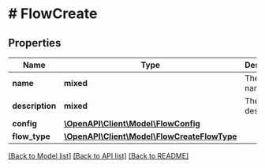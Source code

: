 # # FlowCreate

## Properties

Name | Type | Description | Notes
------------ | ------------- | ------------- | -------------
**name** | **mixed** | The flow name |
**description** | **mixed** | The flow description |
**config** | [**\OpenAPI\Client\Model\FlowConfig**](FlowConfig.md) |  |
**flow_type** | [**\OpenAPI\Client\Model\FlowCreateFlowType**](FlowCreateFlowType.md) |  | [optional]

[[Back to Model list]](../../README.md#models) [[Back to API list]](../../README.md#endpoints) [[Back to README]](../../README.md)
